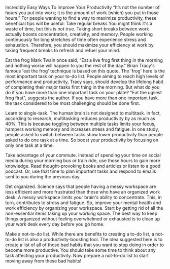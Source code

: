 Incredibly Easy Ways To Improve Your Productivity
“It’s not the number of hours you put into work; it is the amount of work (which) you put in those hours.” For people wanting to find a way to maximize productivity, these beneficial tips will be useful:
Take regular breaks
You might think it's a waste of time, but this is not true. Taking short breaks between work actually boosts concentration, creativity, and memory. People working continuously for long stretches of time often experience stress and exhaustion. Therefore, you should maximize your efficiency at work by taking frequent breaks to refresh and refuel your mind.

Eat the frog
Mark Twain once said, "Eat a live frog first thing in the morning and nothing worse will happen to you the rest of the day." Brian Tracy's famous 'eat the frog' technique is based on this quote. The 'frog' here is the most important task on your to-do list. People aiming to reach high levels of performance and productivity, Tracy says, should develop the lifelong habit of completing their major tasks first thing in the morning. But what do you do if you have more than one important task on your plate? "Eat the ugliest frog first", suggests the author. If you have more than one important task, the task considered to be most challenging should be done first.

Learn to single-task.
The human brain is not designed to multitask. In fact, according to research, multitasking reduces productivity by as much as 40%. This is because toggling between multiple tasks limits your focus, hampers working memory and increases stress and fatigue. In one study, people asked to switch between tasks show lower productivity than people asked to do one task at a time. So boost your productivity by focusing on only one task at a time.

Take advantage of your commute.
Instead of spending your time on social media during your morning bus or train ride, use those hours to gain more knowledge. Read thought-provoking books and articles or listen to a good podcast. Or, use that time to plan important tasks and respond to emails sent to you during the previous day.

Get organized.
Science says that people having a messy workspace are less efficient and more frustrated than those who have an organized work desk. A messy workspace limits your brain's ability to concentrate. This, in turn, contributes to stress and fatigue. So, improve your mental health and work efficiency by organizing your workspace. Start by getting rid of all the non-essential items taking up your working space. The best way to keep things organized without feeling overwhelmed or exhausted is to clean up your work desk every day before you go home.

Make a not-to-do list.
While there are benefits to creating a to-do list, a not-to-do list is also a productivity-boosting tool. The idea suggested here is to create a list of all of those bad habits that you want to stop doing in order to become more productive. You should take some time to think about any task affecting your productivity. Now prepare a not-to-do list to start moving away from these bad habits!
